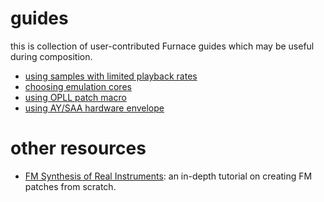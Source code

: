 # guides

this is collection of user-contributed Furnace guides which may be useful during composition.

- [using samples with limited playback rates](limited-samples.md)
- [choosing emulation cores](emulation-cores.md)
- [using OPLL patch macro](opllswitching.md)
- [using AY/SAA hardware envelope](envelope.md)

# other resources

- [FM Synthesis of Real Instruments](http://www.javelinart.com/FM_Synthesis_of_Real_Instruments.pdf): an in-depth tutorial on creating FM patches from scratch.
